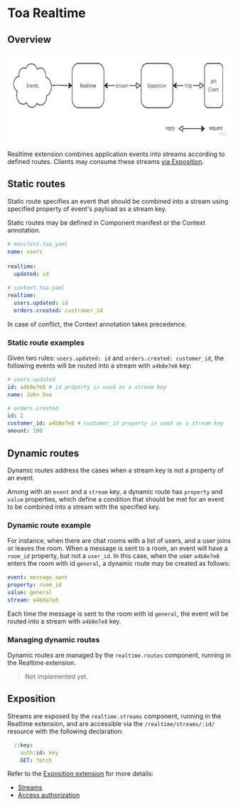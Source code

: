 # Toa Realtime

## Overview

<a href="https://miro.com/app/board/uXjVOoy0ImU=/?moveToWidget=3458764566111478378&cot=14">
  <picture>
    <source media="(prefers-color-scheme: dark)" srcset=".readme/overview-dark.jpg">
    <img alt="Realtime" width="700" height="202" src=".readme/overview-light.jpg">
  </picture>
</a>

Realtime extension combines application events into streams according to defined routes.
Clients may consume these streams [via Exposition](#exposition).

## Static routes

Static route specifies an event that should be combined into a stream using specified property of
event's payload as a stream key.

Static routes may be defined in Component manifest or the Context annotation.

```yaml
# manifest.toa.yaml
name: users

realtime:
  updated: id
```

```yaml
# context.toa.yaml
realtime:
  users.updated: id
  orders.created: custromer_id
```

In case of conflict, the Context annotation takes precedence.

### Static route examples

Given two rules: `users.updated: id` and `orders.created: customer_id`,
the following events will be routed into a stream with `a4b8e7e8` key:

```yaml
# users.updated
id: a4b8e7e8 # id property is used as a stream key
name: John Doe
```

```yaml
# orders.created
id: 1
customer_id: a4b8e7e8 # customer_id property is used as a stream key
amount: 100
```

## Dynamic routes

Dynamic routes address the cases when a stream key is not a property of an event.

Among with an `event` and a `stream` key, a dynamic route has `property` and `value` properties,
which define a condition that should be met for an event to be combined into a stream with the
specified key.

### Dynamic route example

For instance, when there are chat rooms with a list of users, and a user joins or leaves the room.
When a message is sent to a room, an event will have a `room_id` property, but not a `user_id`.
In this case, when the user `a4b8e7e8` enters the room with id `general`,
a dynamic route may be created as follows:

```yaml
event: message.sent
property: room_id
value: general
stream: a4b8e7e8
```

Each time the message is sent to the room with id `general`, the event will be routed into a
stream with `a4b8e7e8` key.

### Managing dynamic routes

Dynamic routes are managed by the `realtime.routes` component, running in the Realtime extension.

> Not implemented yet.

## Exposition

Streams are exposed by the `realtime.streams` component, running in the Realtime extension, and are
accessible via the `/realtime/streams/:id/` resource with the following declaration:

```yaml
  /:key:
    auth:id: key
    GET: fetch
```

Refer to the [Exposition extension](/extensions/exposition) for more
details:

- [Streams](/extensions/exposition/documentation/protocol.md#streams)
- [Access authorization](/extensions/exposition/documentation/access.md)
